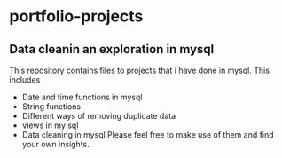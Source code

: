 # portfolio-projects
## Data cleanin an exploration in mysql

This repository contains files to projects that i have done in mysql. This includes 
* Date and time functions in mysql
* String functions
* Different ways of removing duplicate data
* views in my sql
* Data cleaning in mysql
Please feel free to make use of them and find your own insights.
